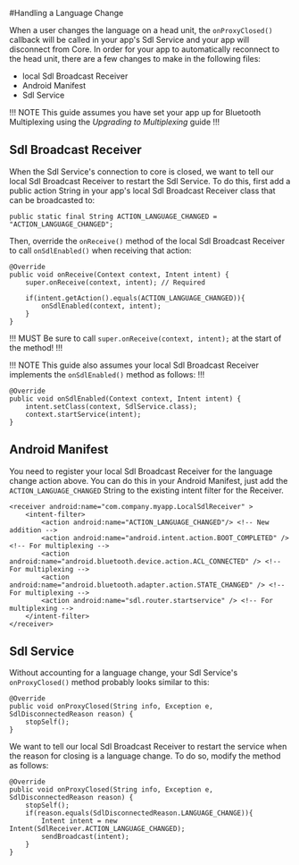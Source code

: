#Handling a Language Change 

When a user changes the language on a head unit, the `onProxyClosed()` callback will be called in your app's Sdl Service and your app will disconnect from Core. In order for your app to automatically reconnect to the head unit, there are a few changes to make in the following files: 

* local Sdl Broadcast Receiver
* Android Manifest
* Sdl Service

!!! NOTE
This guide assumes you have set your app up for Bluetooth Multiplexing using the *Upgrading to Multiplexing* guide
!!!

## Sdl Broadcast Receiver
When the Sdl Service's connection to core is closed, we want to tell our local Sdl Broadcast Receiver to restart the Sdl Service. To do this, first add a public action String in your app's local Sdl Broadcast Receiver class that can be broadcasted to:

`public static final String ACTION_LANGUAGE_CHANGED = "ACTION_LANGUAGE_CHANGED";`

Then, override the `onReceive()` method of the local Sdl Broadcast Receiver to call `onSdlEnabled()` when receiving that action:

```
@Override
public void onReceive(Context context, Intent intent) {
	super.onReceive(context, intent); // Required

	if(intent.getAction().equals(ACTION_LANGUAGE_CHANGED)){
		onSdlEnabled(context, intent);
	}
}
```

!!! MUST
Be sure to call `super.onReceive(context, intent);` at the start of the method!
!!!

!!! NOTE
This guide also assumes your local Sdl Broadcast Receiver implements the `onSdlEnabled()` method as follows:
!!!

```
@Override
public void onSdlEnabled(Context context, Intent intent) {
	intent.setClass(context, SdlService.class);
	context.startService(intent);
}
```

## Android Manifest
You need to register your local Sdl Broadcast Receiver for the language change action above. You can do this in your Android Manifest, just add the `ACTION_LANGUAGE_CHANGED` String to the existing intent filter for the Receiver.

```
<receiver android:name="com.company.myapp.LocalSdlReceiver" >
    <intent-filter>
        <action android:name="ACTION_LANGUAGE_CHANGED"/> <!-- New addition -->
        <action android:name="android.intent.action.BOOT_COMPLETED" /> <!-- For multiplexing -->
        <action android:name="android.bluetooth.device.action.ACL_CONNECTED" /> <!-- For multiplexing -->
        <action android:name="android.bluetooth.adapter.action.STATE_CHANGED" /> <!-- For multiplexing -->
        <action android:name="sdl.router.startservice" /> <!-- For multiplexing -->
    </intent-filter>
</receiver>
```

## Sdl Service
Without accounting for a language change, your Sdl Service's `onProxyClosed()` method probably looks similar to this:

```
@Override
public void onProxyClosed(String info, Exception e, SdlDisconnectedReason reason) {
	stopSelf();
}
```

We want to tell our local Sdl Broadcast Receiver to restart the service when the reason for closing is a language change. To do so, modify the method as follows: 

```
@Override
public void onProxyClosed(String info, Exception e, SdlDisconnectedReason reason) {
	stopSelf();
	if(reason.equals(SdlDisconnectedReason.LANGUAGE_CHANGE)){
		Intent intent = new Intent(SdlReceiver.ACTION_LANGUAGE_CHANGED);
		sendBroadcast(intent);
	}
}
```